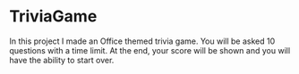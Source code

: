 # TriviaGame

In this project I made an Office themed trivia game. You will be asked 10 questions with a time limit. At the end, your score will be shown and you will have the ability to start over.
